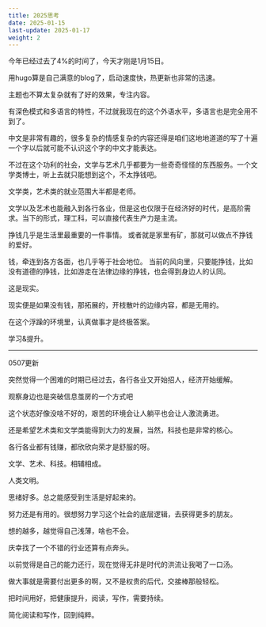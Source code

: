 ```yaml
---
title: 2025思考
date: 2025-01-15
last-update: 2025-01-17
weight: 2
---
```

今年已经过去了4%的时间了，今天才刚是1月15日。

用hugo算是自己满意的blog了，启动速度快，热更新也非常的迅速。

主题也不算太复杂就有了好的效果，专注内容。

有深色模式和多语言的特性，不过就我现在的这个外语水平，多语言也是完全用不到了。

中文是非常有趣的，很多复杂的情感复杂的内容还得是咱们这地地道道的写了十遍一个字以后就可能不认识这个字的中文才能表达。

不过在这个功利的社会，文学与艺术几乎都要为一些奇奇怪怪的东西服务。一个文学类博士，听上去就只能想到这个，不太挣钱吧。

文学类，艺术类的就业范围大半都是老师。

文学以及艺术也能融入到各行各业，但是这也仅限于在经济好的时代，是高阶需求。当下的形式，理工科，可以直接代表生产力是主流。

挣钱几乎是生活里最重要的一件事情。
或者就是家里有矿，那就可以做点不挣钱的爱好。

钱，牵连到各方各面，也几乎等于社会地位。
当前的风向里，只要能挣钱，比如没有道德的挣钱，比如游走在法律边缘的挣钱，也会得到身边人的认同。

这是现实。

现实便是如果没有钱，那拓展的，开枝散叶的边缘内容，都是无用的。

在这个浮躁的环境里，认真做事才是终极答案。

学习&提升。

---

0507更新

突然觉得一个困难的时期已经过去，各行各业又开始招人，经济开始缓解。

观察身边也是突破信息茧房的一个方式吧

这个状态好像没啥不好的，艰苦的环境会让人躺平也会让人激流勇进。

还是希望艺术类和文学类能得到大力的发展，当然，科技也是非常的核心。

各行各业都有钱赚，都欣欣向荣才是舒服的呀。

文学、艺术、科技。相辅相成。

人类文明。

思绪好多。总之能感受到生活是好起来的。

努力还是有用的。很想努力学习这个社会的底层逻辑，去获得更多的朋友。

想的越多，越觉得自己浅薄，啥也不会。

庆幸找了一个不错的行业还算有点奔头。

以前觉得是自己的能力还行，现在觉得无非是时代的洪流让我喝了一口汤。

做大事就是需要付出更多的啊，又不是权贵的后代，交接棒那般轻松。

把时间用好，把健康提升，阅读，写作，需要持续。

简化阅读和写作，回到纯粹。

